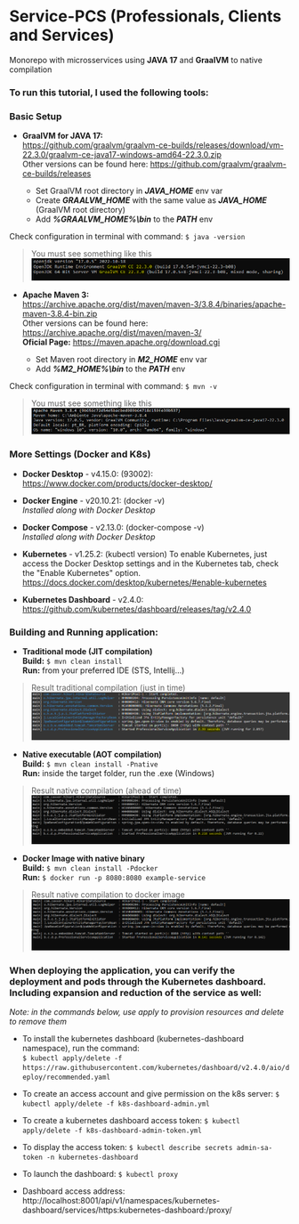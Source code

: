 # Service-PCS (Professionals, Clients and Services)
Monorepo with microsservices using **JAVA 17** and **GraalVM** to native compilation

### To run this tutorial, I used the following tools:

### Basic Setup

+ **GraalVM for JAVA 17:** <br /> 
https://github.com/graalvm/graalvm-ce-builds/releases/download/vm-22.3.0/graalvm-ce-java17-windows-amd64-22.3.0.zip
<br /> Other versions can be found here: https://github.com/graalvm/graalvm-ce-builds/releases

    + Set GraalVM root directory in **_JAVA_HOME_** env var
    + Create **_GRAALVM_HOME_** with the same value as **_JAVA_HOME_** (GraalVM root directory)
    + Add **_%GRAALVM_HOME%\bin_** to the **_PATH_** env
    
Check configuration in terminal with command: `$ java -version`    
> You must see something like this
![](/professional-service/src/main/resources/images/graalvm_config.PNG)

+ **Apache Maven 3:** <br />
https://archive.apache.org/dist/maven/maven-3/3.8.4/binaries/apache-maven-3.8.4-bin.zip
<br /> Other versions can be found here: https://archive.apache.org/dist/maven/maven-3/
<br /> **Oficial Page:** https://maven.apache.org/download.cgi

    + Set Maven root directory in **_M2_HOME_** env var
    + Add **_%M2_HOME%\bin_** to the **_PATH_** env

Check configuration in terminal with command: `$ mvn -v`
> You must see something like this
![](/professional-service/src/main/resources/images/maven_config.PNG)

### More Settings (Docker and K8s)

- **Docker Desktop** - v4.15.0: (93002): <br />
https://www.docker.com/products/docker-desktop/

- **Docker Engine** - v20.10.21: (docker -v) <br />
_Installed along with Docker Desktop_

- **Docker Compose** - v2.13.0: (docker-compose -v) <br />
_Installed along with Docker Desktop_

- **Kubernetes** - v1.25.2: (kubectl version)
To enable Kubernetes, just access the Docker Desktop settings and in the Kubernetes tab, check the "Enable Kubernetes" option.
https://docs.docker.com/desktop/kubernetes/#enable-kubernetes

- **Kubernetes Dashboard** - v2.4.0: <br />
https://github.com/kubernetes/dashboard/releases/tag/v2.4.0

### Building and Running application:

- **Traditional mode (JIT compilation)** <br />
**Build:** `$ mvn clean install` <br />
**Run:** from your preferred IDE (STS, Intellij...)
> Result traditional compilation (just in time)
![](/professional-service/src/main/resources/images/professional_service_normal_start.PNG)

- **Native executable (AOT compilation)** <br />
**Build:** `$ mvn clean install -Pnative` <br />
**Run:** inside the target folder, run the .exe (Windows)
> Result native compilation (ahead of time)
![](/professional-service/src/main/resources/images/professional_service_native_start.PNG)

- **Docker Image with native binary** <br />
**Build:** `$ mvn clean install -Pdocker` <br />
**Run:** `$ docker run -p 8080:8080 example-service`
> Result native compilation to docker image
![](/professional-service/src/main/resources/images/professional_service_native_docker_start.PNG)

### When deploying the application, you can verify the deployment and pods through the Kubernetes dashboard. Including expansion and reduction of the service as well:

_Note: in the commands below, use apply to provision resources and delete to remove them_

- To install the kubernetes dashboard (kubernetes-dashboard namespace), run the command: <br />
`$ kubectl apply/delete -f https://raw.githubusercontent.com/kubernetes/dashboard/v2.4.0/aio/deploy/recommended.yaml`

- To create an access account and give permission on the k8s server:
`$ kubectl apply/delete -f k8s-dashboard-admin.yml`

- To create a kubernetes dashboard access token:
`$ kubectl apply/delete -f k8s-dashboard-admin-token.yml`

- To display the access token:
`$ kubectl describe secrets admin-sa-token -n kubernetes-dashboard`

- To launch the dashboard:
`$ kubectl proxy`

- Dashboard access address:
http://localhost:8001/api/v1/namespaces/kubernetes-dashboard/services/https:kubernetes-dashboard:/proxy/
